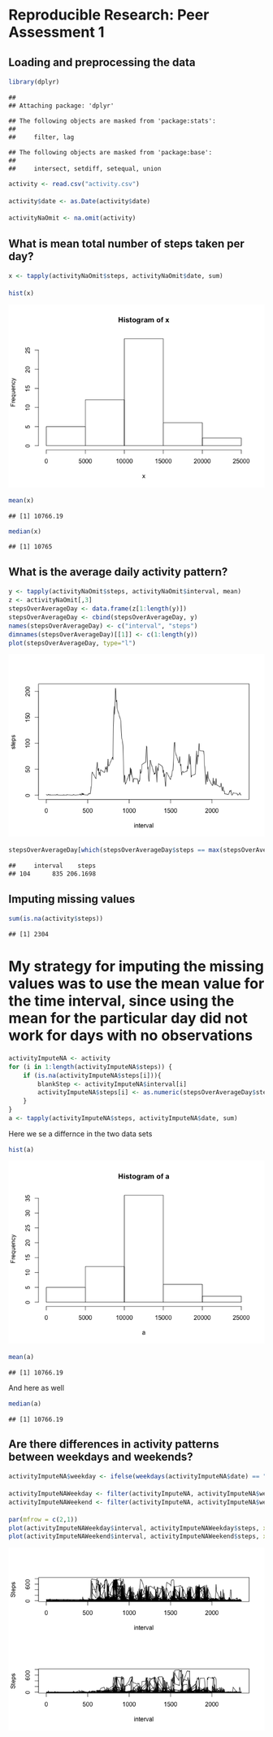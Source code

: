 # Reproducible Research: Peer Assessment 1


## Loading and preprocessing the data

```r
library(dplyr)
```

```
## 
## Attaching package: 'dplyr'
```

```
## The following objects are masked from 'package:stats':
## 
##     filter, lag
```

```
## The following objects are masked from 'package:base':
## 
##     intersect, setdiff, setequal, union
```

```r
activity <- read.csv("activity.csv")

activity$date <- as.Date(activity$date)

activityNaOmit <- na.omit(activity)
```

## What is mean total number of steps taken per day?

```r
x <- tapply(activityNaOmit$steps, activityNaOmit$date, sum)

hist(x)
```

![](activity_files/figure-html/unnamed-chunk-2-1.png)<!-- -->

```r
mean(x)
```

```
## [1] 10766.19
```

```r
median(x)
```

```
## [1] 10765
```
## What is the average daily activity pattern?

```r
y <- tapply(activityNaOmit$steps, activityNaOmit$interval, mean)
z <- activityNaOmit[,3]
stepsOverAverageDay <- data.frame(z[1:length(y)])
stepsOverAverageDay <- cbind(stepsOverAverageDay, y)
names(stepsOverAverageDay) <- c("interval", "steps")
dimnames(stepsOverAverageDay)[[1]] <- c(1:length(y))
plot(stepsOverAverageDay, type="l")
```

![](activity_files/figure-html/unnamed-chunk-3-1.png)<!-- -->

```r
stepsOverAverageDay[which(stepsOverAverageDay$steps == max(stepsOverAverageDay$steps)), ]
```

```
##     interval    steps
## 104      835 206.1698
```

## Imputing missing values


```r
sum(is.na(activity$steps))
```

```
## [1] 2304
```

# My strategy for imputing the missing values was to use the mean value for the time interval, since using the mean for the particular day did not work for days with no observations

```r
activityImputeNA <- activity
for (i in 1:length(activityImputeNA$steps)) {
    if (is.na(activityImputeNA$steps[i])){
        blankStep <- activityImputeNA$interval[i]
        activityImputeNA$steps[i] <- as.numeric(stepsOverAverageDay$steps[which(stepsOverAverageDay$interval == blankStep)])
    }
}
a <- tapply(activityImputeNA$steps, activityImputeNA$date, sum)
```
Here we se a differnce in the two data sets

```r
hist(a)
```

![](activity_files/figure-html/unnamed-chunk-6-1.png)<!-- -->

```r
mean(a)
```

```
## [1] 10766.19
```

And here as well

```r
median(a)
```

```
## [1] 10766.19
```
## Are there differences in activity patterns between weekdays and weekends?

```r
activityImputeNA$weekday <- ifelse(weekdays(activityImputeNA$date) == "Saturday" | weekdays(activityImputeNA$date) == "Sunday", "weekend", "weekday")

activityImputeNAWeekday <- filter(activityImputeNA, activityImputeNA$weekday == "weekday")
activityImputeNAWeekend <- filter(activityImputeNA, activityImputeNA$weekday == "weekend")

par(mfrow = c(2,1))
plot(activityImputeNAWeekday$interval, activityImputeNAWeekday$steps, xlab = "interval", ylab = "Steps", type = "l")
plot(activityImputeNAWeekend$interval, activityImputeNAWeekend$steps, xlab = "interval", ylab = "Steps", type = "l")
```

![](activity_files/figure-html/unnamed-chunk-8-1.png)<!-- -->
